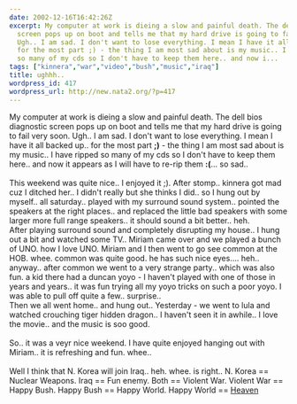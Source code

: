 ```yaml
---
date: 2002-12-16T16:42:26Z
excerpt: My computer at work is dieing a slow and painful death. The dell bios diagnostic
  screen pops up on boot and tells me that my hard drive is going to fail very soon.
  Ugh.. I am sad. I don't want to lose everything. I mean I have it all backed up..
  for the most part ;) - the thing I am most sad about is my music.. I have ripped
  so many of my cds so I don't have to keep them here.. and now i...
tags: ["kinnera","war","video","bush","music","iraq"]
title: ughhh..
wordpress_id: 417
wordpress_url: http://new.nata2.org/?p=417
---
```


My computer at work is dieing a slow and painful death. The dell bios diagnostic screen pops up on boot and tells me that my hard drive is going to fail very soon. Ugh.. I am sad. I don't want to lose everything. I mean I have it all backed up.. for the most part <b>;)</b> - the thing I am most sad about is my music.. I have ripped so many of my cds so I don't have to keep them here.. and now it appears as I will have to re-rip them <b>:(</b>... so sad.. <br/><br/>This weekend was quite nice.. I enjoyed it ;). After stomp.. kinnera got mad cuz I ditched her.. I didn't really but she thinks I did.. so I hung out by myself.. all saturday.. played with my surround sound system.. pointed the speakers at the right places.. and replaced the little bad speakers with some larger more full range speakers.. it should sound a bit better.. heh.<br/> After playing surround sound and completely disrupting my house.. I hung out a bit and watched some TV.. Miriam came over and we played a bunch of UNO. how I love UNO. Miriam and I then went to go see common at the HOB. whee. common was quite good. he has such nice eyes.... heh..  <br/>anyway.. after common we went to a very strange party.. which was also fun. a kid there had a duncan yoyo - I haven't played with one of those in years and years.. it was fun trying all my yoyo tricks on such a poor yoyo. I was able to pull off quite a few.. surprise.. <br/>Then we all went home.. and hung out.. Yesterday - we went to lula and watched crouching tiger hidden dragon.. I haven't seen it in awhile.. I love the movie.. and the music is soo good. <br/><br/>So.. it was a veyr nice weekend. I have quite enjoyed hanging out with Miriam.. it is refreshing and fun. whee.. <br/><br/>Well I think that N. Korea will join Iraq.. heh. whee. is right.. N. Korea == Nuclear Weapons. Iraq == Fun enemy. Both == Violent War. Violent War == Happy Bush. Happy Bush == Happy World. Happy World == <a href="http://nata2.info/pictures/Incoming/gunship_video.mpg">Heaven</a>
